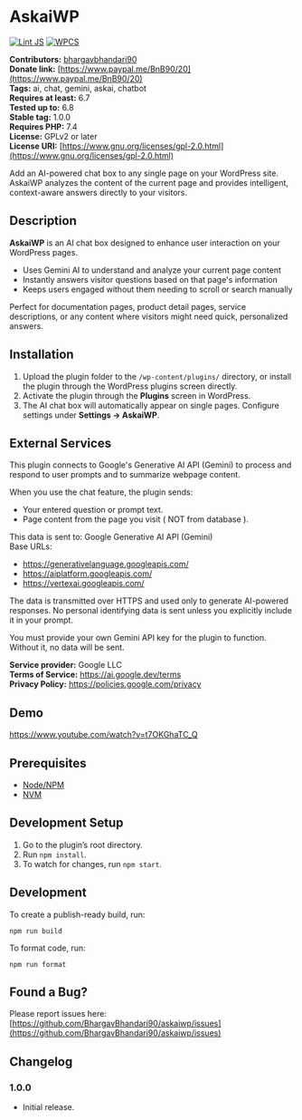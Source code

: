 # AskaiWP

[![Lint JS](https://github.com/BhargavBhandari90/askaiwp/actions/workflows/lint-js.yml/badge.svg)](https://github.com/BhargavBhandari90/askaiwp/actions/workflows/lint-js.yml)
[![WPCS](https://github.com/BhargavBhandari90/askaiwp/actions/workflows/wpcs.yml/badge.svg)](https://github.com/BhargavBhandari90/askaiwp/actions/workflows/wpcs.yml)

**Contributors:** [bhargavbhandari90](https://profiles.wordpress.org/bhargavbhandari90/)  
**Donate link:** [https://www.paypal.me/BnB90/20](https://www.paypal.me/BnB90/20)  
**Tags:** ai, chat, gemini, askai, chatbot  
**Requires at least:** 6.7  
**Tested up to:** 6.8  
**Stable tag:** 1.0.0  
**Requires PHP:** 7.4  
**License:** GPLv2 or later  
**License URI:** [https://www.gnu.org/licenses/gpl-2.0.html](https://www.gnu.org/licenses/gpl-2.0.html)

Add an AI-powered chat box to any single page on your WordPress site. AskaiWP analyzes the content of the current page and provides intelligent, context-aware answers directly to your visitors.

## Description

**AskaiWP** is an AI chat box designed to enhance user interaction on your WordPress pages.

* Uses Gemini AI to understand and analyze your current page content
* Instantly answers visitor questions based on that page's information
* Keeps users engaged without them needing to scroll or search manually

Perfect for documentation pages, product detail pages, service descriptions, or any content where visitors might need quick, personalized answers.

## Installation

1. Upload the plugin folder to the `/wp-content/plugins/` directory, or install the plugin through the WordPress plugins screen directly.
2. Activate the plugin through the **Plugins** screen in WordPress.
3. The AI chat box will automatically appear on single pages. Configure settings under **Settings → AskaiWP**.

## External Services

This plugin connects to Google's Generative AI API (Gemini) to process and respond to user prompts and to summarize webpage content.

When you use the chat feature, the plugin sends:
- Your entered question or prompt text.
- Page content from the page you visit ( NOT from database ).

This data is sent to:
Google Generative AI API (Gemini)  
Base URLs:  
- https://generativelanguage.googleapis.com/  
- https://aiplatform.googleapis.com/  
- https://vertexai.googleapis.com/  

The data is transmitted over HTTPS and used only to generate AI-powered responses. No personal identifying data is sent unless you explicitly include it in your prompt.

You must provide your own Gemini API key for the plugin to function. Without it, no data will be sent.

**Service provider:** Google LLC  
**Terms of Service:** https://ai.google.dev/terms  
**Privacy Policy:** https://policies.google.com/privacy

## Demo
https://www.youtube.com/watch?v=t7OKGhaTC_Q

## Prerequisites

* [Node/NPM](https://nodejs.org/en/download/)
* [NVM](https://github.com/nvm-sh/nvm)

## Development Setup

1. Go to the plugin’s root directory.
2. Run `npm install`.
3. To watch for changes, run `npm start`.

## Development

To create a publish-ready build, run:

```
npm run build
```

To format code, run:

```
npm run format
```

## Found a Bug?

Please report issues here:
[https://github.com/BhargavBhandari90/askaiwp/issues](https://github.com/BhargavBhandari90/askaiwp/issues)


## Changelog

### 1.0.0

* Initial release.
